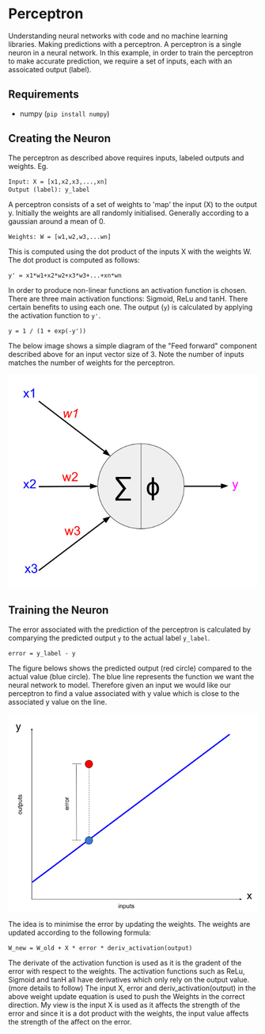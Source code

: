 # Perceptron

Understanding neural networks with code and no machine learning libraries.
Making predictions with a perceptron. A perceptron is a single neuron in a neural network. In this example, in order to train the perceptron to make accurate prediction, we require a set of inputs, each with an assoicated output (label).
## Requirements

- numpy (`pip install numpy`)

## Creating the Neuron

The perceptron as described above requires inputs, labeled outputs and weights.
Eg.
```
Input: X = [x1,x2,x3,...,xn]
Output (label): y_label
```

A perceptron consists of a set of weights to 'map' the input (X) to the output y. Initially the weights are all randomly initialised. Generally according to a gaussian around a mean of 0.
```
Weights: W = [w1,w2,w3,...wn]
```
This is computed using the dot product of the inputs X with the weights W. The dot product is computed as follows:
```
y' = x1*w1+x2*w2+x3*w3+...+xn*wn
```
In order to produce non-linear functions an activation function is chosen. There are three main activation functions: Sigmoid, ReLu and tanH. There certain benefits to using each one. The output (`y`) is calculated by applying the activation function to `y'`.
```
y = 1 / (1 + exp(-y'))
```
The below image shows a simple diagram of the "Feed forward" component described above for an input vector size of 3. Note the number of inputs matches the number of weights for the perceptron.

![Perceptron](images/Perceptron.png)

## Training the Neuron
The error associated with the prediction of the perceptron is calculated by comparying the predicted output `y` to the actual label `y_label`.
```
error = y_label - y
```
The figure belows shows the predicted output (red circle) compared to the actual value (blue circle). The blue line represents the function we want the neural network to model. Therefore given an input we would like our perceptron to find a value associated with y value which is close to the associated y value on the line.

![Error Calcuation](images/error_calculation.png)

The idea is to minimise the error by updating the weights. The weights are updated according to the following formula:
```
W_new = W_old + X * error * deriv_activation(output)
```
The derivate of the activation function is used as it is the gradent of the error with respect to the weights. The activation functions such as ReLu, Sigmoid and tanH all have derivatives which only rely on the output value. (more details to follow)
The input X, error and deriv_activation(output) in the above weight update equation is used to push the Weights in the correct direction. My view is the input X is used as it affects the strength of the error and since it is a dot product with the weights, the input value affects the strength of the affect on the error.
